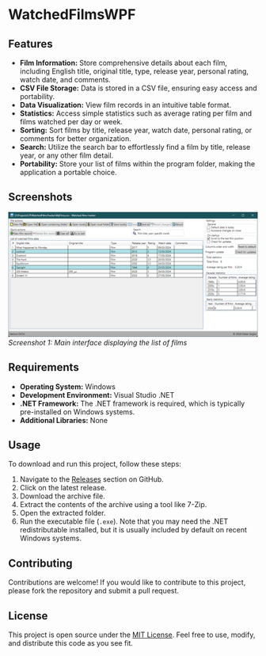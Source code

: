 # WatchedFilmsWPF

## Features

- **Film Information:** Store comprehensive details about each film, including English title, original title, type, release year, personal rating, watch date, and comments.
- **CSV File Storage:** Data is stored in a CSV file, ensuring easy access and portability.
- **Data Visualization:** View film records in an intuitive table format.
- **Statistics:** Access simple statistics such as average rating per film and films watched per day or week.
- **Sorting:** Sort films by title, release year, watch date, personal rating, or comments for better organization.
- **Search:** Utilize the search bar to effortlessly find a film by title, release year, or any other film detail.
- **Portability:** Store your list of films within the program folder, making the application a portable choice.

## Screenshots

![Main page](https://github.com/OskarKamil/WatchedFilmsWPF/blob/main/External/screenshots%20of%20versions/0.014.png?raw=true)
*Screenshot 1: Main interface displaying the list of films*

## Requirements

- **Operating System:** Windows
- **Development Environment:** Visual Studio .NET
- **.NET Framework:** The .NET framework is required, which is typically pre-installed on Windows systems.
- **Additional Libraries:** None

## Usage

To download and run this project, follow these steps:

1. Navigate to the [Releases](https://github.com/OskarKamil/WatchedFilmsWPF/releases) section on GitHub.
2. Click on the latest release.
3. Download the archive file.
4. Extract the contents of the archive using a tool like 7-Zip.
5. Open the extracted folder.
6. Run the executable file (`.exe`). Note that you may need the .NET redistributable installed, but it is usually included by default on recent Windows systems.

## Contributing

Contributions are welcome! If you would like to contribute to this project, please fork the repository and submit a pull request.

## License

This project is open source under the [MIT License](https://opensource.org/licenses/MIT). Feel free to use, modify, and distribute this code as you see fit.
